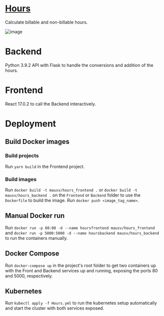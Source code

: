# [Hours](http://hours.mausv.com/)
Calculate billable and non-billable hours.

![image](https://user-images.githubusercontent.com/10158269/130005875-d8257a61-1c6b-4cce-b213-9f8748ff4353.png)

# Backend
Python 3.9.2 API with Flask to handle the conversions and addition of the hours.

# Frontend
React 17.0.2 to call the Backend interactively.

# Deployment
## Build Docker images
### Build projects
Run `yarn build` in the Frontend project.
### Build images
Run `docker build -t mausv/hours_frontend .` or `docker build -t mausv/hours_backend .` on the `Frontend` or `Backend` folder to use the `Dockerfile` to build the image.
Run `docker push <image_tag_name>`.

## Manual Docker run
Run `docker run -p 80:80 -d --name hoursfrontend mausv/hours_frontend` and `docker run -p 5000:5000 -d --name hoursbackend mausv/hours_backend` to run the containers manually.

## Docker Compose
Run `docker-compose up` in the project's root folder to get two containers up with the Front and Backend services up and running, exposing the ports 80 and 5000, respectively.

## Kubernetes
Run `kubectl apply -f Hours.yml` to run the kubernetes setup automatically and start the cluster with both services exposed.

